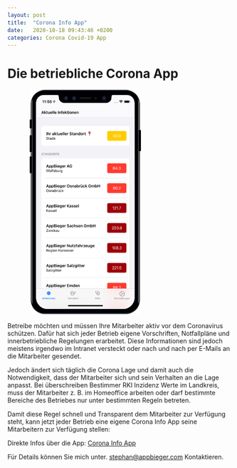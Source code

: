 ```yaml
---
layout: post
title:  "Corona Info App"
date:   2020-10-18 09:43:46 +0200
categories: Corona Covid-19 App
---
```



# Die betriebliche Corona App  
  
 <img src="/assets/img/iPhoneCoronaInfo_verhalten.png" class="rounded float-right"  style="width: 250px; height: auto; margin-left:50px;" alt="Corona Info App">
  
Betreibe möchten und müssen Ihre Mitarbeiter aktiv vor dem Coronavirus schützen. Dafür hat sich jeder Betrieb eigene Vorschriften, Notfallpläne und innerbetriebliche Regelungen erarbeitet. Diese Informationen sind jedoch meistens irgendwo im Intranet versteckt oder nach und nach per E-Mails an die Mitarbeiter gesendet. 

Jedoch ändert sich täglich die Corona Lage und damit auch die Notwendigkeit, dass der Mitarbeiter sich und sein Verhalten an die Lage anpasst. Bei überschreiben Bestimmer RKI Inzidenz Werte im Landkreis, muss der Mitarbeiter z. B. im Homeoffice arbeiten oder darf bestimmte Bereiche des Betriebes nur unter bestimmten Regeln betreten. 

Damit diese Regel schnell und Transparent dem Mitarbeiter zur Verfügung steht, kann jetzt jeder Betrieb eine eigene Corona Info App seine Mitarbeitern zur Verfügung stellen:

Direkte Infos über die App: [Corona Info App](https://coronainfoapp.net)

Für Details können Sie mich unter.  [stephan@appbieger.com](mailto:stephan@appbieger.com?subject=CoronaApp)  Kontaktieren.
